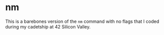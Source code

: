 # nm

This is a barebones version of the `nm` command with no flags that I coded during my cadetship at 42 Silicon Valley.
